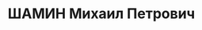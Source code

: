 ---
title: ШАМИН Михаил Петрович
description: "1906 р., с. Семенове Рильського р-ну Курської обл. (Російська Федерація),\
  \ українець, із робітників, освіта початкова. Проживав у м. Пирятин Полтавської\
  \ обл. Без певних занять. \n  Заарештований 21 березня 1937 р. Засуджений Верховним\
  \ Судом СРСР 10 грудня 1937 р. за ст. ст. 54-1, 54-8, 54-11 КК УРСР до розстрілу\
  \ з конфіскацією особистого майна. Вирок виконано 10 грудня 1937 р. у м. Харків.\
  \ \n  Реабілітований Верховним Судом СРСР 6 жовтня 1960 р."
---